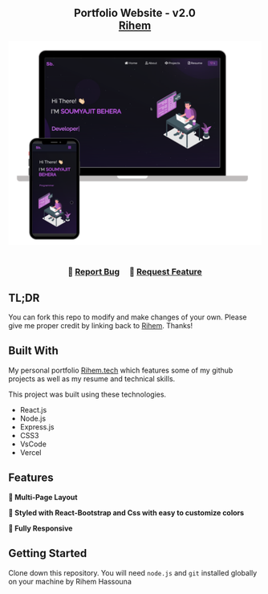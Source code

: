 <h2 align="center">
  Portfolio Website - v2.0<br/>
  <a href="/" target="_blank">Rihem</a>
</h2>
<div align="center">
  <img alt="Demo" src="./Images/readme-img1.png" />
</div>

<br/>

<h3 align="center">
    🔹
    <a href="/">Report Bug</a> &nbsp; &nbsp;
    🔹
    <a href="/">Request Feature</a>
</h3>

## TL;DR

You can fork this repo to modify and make changes of your own. Please give me proper credit by linking back to [Rihem](https://github.com/rihemhs). Thanks!

## Built With

My personal portfolio <a href="/" target="_blank">Rihem.tech</a> which features some of my github projects as well as my resume and technical skills.<br/>

This project was built using these technologies.

- React.js
- Node.js
- Express.js
- CSS3
- VsCode
- Vercel

## Features

**📖 Multi-Page Layout**

**🎨 Styled with React-Bootstrap and Css with easy to customize colors**

**📱 Fully Responsive**

## Getting Started

Clone down this repository. You will need `node.js` and `git`
 installed globally on your machine by Rihem Hassouna


